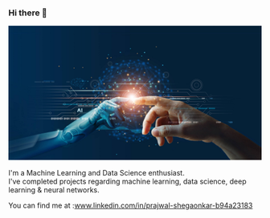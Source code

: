 ### Hi there 👋

![Screenshot](git1.png)

I'm a Machine Learning and Data Science enthusiast.  <br />
I've completed projects regarding machine learning, data science, deep learning & neural networks.  <br />

You can find me at :www.linkedin.com/in/prajwal-shegaonkar-b94a23183
